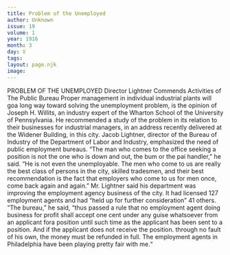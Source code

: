 ```yaml
---
title: Problem of the Unemployed
author: Unknown
issue: 19
volume: 1
year: 1916
month: 3
day: V
tags:
layout: page.njk
image:
---
```

PROBLEM OF THE UNEMPLOYED    Director Lightner Commends Activities of The Public Bureau    Proper management in individual industrial plants will goa long way toward solving the unemployment problem, is the opinion of Joseph H. Willits, an industry expert of the Wharton School of the University of Pennsylvania. He recommended a study of the problem in its relation to their businesses for industrial managers, in an address recently delivered at the Widener Building, in this city.       Jacob Lightner, director of the Bureau of Industry of the Department of Labor and Industry, emphasized the need of public employment bureaus. “The man who comes to the office seeking a position is not the one who is down and out, the bum or the pai handler,” he said. “He is not even the unemployable. The men who come to us are really the best class of persons in the city, skilled tradesmen, and their best recommendation is the fact that employers who come to us for men once, come back again and again.”       Mr. Lightner said his department was improving the employment agency business of the city. It had licensed 127 employment agents and had “held up for further consideration” 41 others. “The bureau,” he said, “thus passed a rule that no employment agent doing business for profit shall accept one cent under any guise whatsoever from an applicant fora position until such time as the applicant has been sent to a position. And if the applicant does not receive the position. through no fault of his own, the money must be refunded in full. The employment agents in Philadelphia have been playing pretty fair with me.“ 




